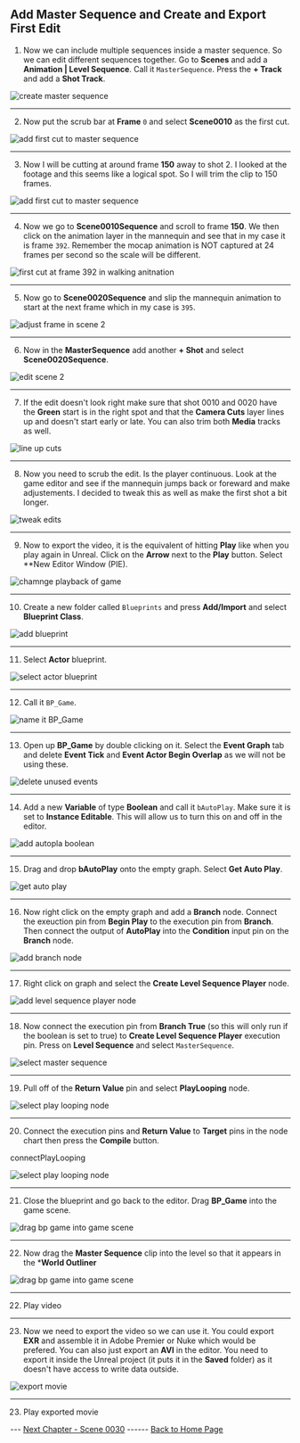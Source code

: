 ## Add Master Sequence and Create and Export First Edit

1.  Now we can include multiple sequences inside a master sequence.  So we can edit different sequences together.  Go to **Scenes** and add a **Animation | Level Sequence**.  Call it `MasterSequence`.  Press the **+ Track** and add a **Shot Track**.

![create master sequence](../images/createMasterTrack.jpg)

***

2.  Now put the scrub bar at **Frame** `0` and select **Scene0010** as the first cut.

![add first cut to master sequence](../images/addFirstCut.jpg)

***

3.  Now I will be cutting at around frame **150** away to shot 2.  I looked at the footage and this seems like a logical spot.  So I will trim the clip to 150 frames.

![add first cut to master sequence](../images/150FramesLong.jpg)

***

4.  Now we go to **Scene0010Sequence** and scroll to frame **150**.  We then click on the animation layer in the mannequin and see that in my case it is frame `392`. Remember the mocap animation is NOT captured at 24 frames per second so the scale will be different.

![first cut at frame 392 in walking anitnation](../images/firstCut392.jpg)

***

5.  Now go to **Scene0020Sequence** and slip the mannequin animation to start at the next frame which in my case is `395`.

![adjust frame in scene 2](../images/moveScene2To395.jpg)

***

6.  Now in the **MasterSequence** add another **+ Shot** and select **Scene0020Sequence**.

![edit scene 2](../images/scene20Edit.jpg)

***

7. If the edit doesn't look right make sure that shot 0010 and 0020 have the **Green** start is in the right spot and that the **Camera Cuts** layer lines up and doesn't start early or late.  You can also trim both **Media** tracks as well.

![line up cuts](../images/lineUpCut.jpg)

***

8. Now you need to scrub the edit.  Is the player continuous.  Look at the game editor and see if the mannequin jumps back or foreward and make adjustements.  I decided to tweak this as well as make the first shot a bit longer.

![tweak edits](../images/tweakEdits.jpg)

***

9. Now to export the video, it is the equivalent of hitting **Play** like when you play again in Unreal. Click on the **Arrow** next to the **Play** button.  Select **New Editor Window (PIE).

![chamnge playback of game](../images/newPieEditorWindow.jpg)

***

10.  Create a new folder called `Blueprints` and press **Add/Import** and select **Blueprint Class**.

![add blueprint](../images/addBPFolder.jpg)

***

11.  Select **Actor** blueprint.

![select actor blueprint](../images/actorBP.jpg)

***

12.  Call it `BP_Game`.

![name it BP_Game](../images/bp_game.jpg)

***

13. Open up **BP_Game** by double clicking on it.  Select the **Event Graph** tab and delete **Event Tick** and **Event Actor Begin Overlap** as we will not be using these.

![delete unused events](../images/deleteUnusedEvents.jpg)

***

14. Add a new **Variable** of type **Boolean** and call it `bAutoPlay`.  Make sure it is set to **Instance Editable**. This will allow us to turn this on and off in the editor.

![add autopla boolean](../images/addedBooleanforBP.jpg)

***

15.  Drag and drop **bAutoPlay** onto the empty graph.  Select **Get Auto Play**.

![get auto play](../images/dragAutoPlay.jpg)

***

16.  Now right click on the empty graph and add a **Branch** node.  Connect the exeuction pin from **Begin Play** to the execution pin from **Branch**. Then connect the output of **AutoPlay** into the **Condition** input pin on the **Branch** node.

![add branch node](../images/beginPlayBranch.jpg)

***

17.  Right click on graph and select the **Create Level Sequence Player** node.

![add level sequence player node](../images/createLevelPlayer.jpg)

***

18. Now connect the execution pin from **Branch True** (so this will only run if the boolean is set to true) to **Create Level Sequence Player** execution pin.  Press on **Level Sequence** and select `MasterSequence`.

![select master sequence](../images/selectMasterSequence.jpg)

***

19. Pull off of the **Return Value** pin and select **PlayLooping** node.

![select play looping node](../images/playLooping.jpg)

***

20.  Connect the execution pins and **Return Value** to **Target** pins in the node chart then press the **Compile** button.

connectPlayLooping

![select play looping node](../images/playLooping.jpg)

***

21.  Close the blueprint and go back to the editor.  Drag **BP_Game** into the game scene.

![drag bp game into game scene](../images/dragBPIntoGame.jpg)

***

22. Now drag the **Master Sequence** clip into the level so that it appears in the ***World Outliner**

![drag bp game into game scene](../images/.jpg)

***

22.  Play video

***

23. Now we need to export the video so we can use it.  You could export **EXR** and assemble it in Adobe Premier or Nuke which would be prefered.  You can also just export an **AVI** in the editor.  You need to export it inside the Unreal project (it puts it in the **Saved** folder) as it doesn't have access to write data outside.

![export movie](../images/defaultMovieExport.jpg)

***

23.  Play exported movie



--- [Next Chapter - Scene 0030](../shot_30/README.md) ------ [Back to Home Page](../README.md)
